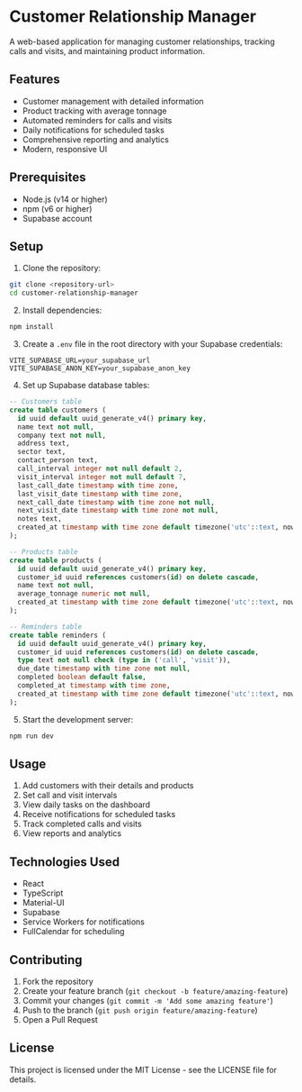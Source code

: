 # Customer Relationship Manager

A web-based application for managing customer relationships, tracking calls and visits, and maintaining product information.

## Features

- Customer management with detailed information
- Product tracking with average tonnage
- Automated reminders for calls and visits
- Daily notifications for scheduled tasks
- Comprehensive reporting and analytics
- Modern, responsive UI

## Prerequisites

- Node.js (v14 or higher)
- npm (v6 or higher)
- Supabase account

## Setup

1. Clone the repository:
```bash
git clone <repository-url>
cd customer-relationship-manager
```

2. Install dependencies:
```bash
npm install
```

3. Create a `.env` file in the root directory with your Supabase credentials:
```
VITE_SUPABASE_URL=your_supabase_url
VITE_SUPABASE_ANON_KEY=your_supabase_anon_key
```

4. Set up Supabase database tables:

```sql
-- Customers table
create table customers (
  id uuid default uuid_generate_v4() primary key,
  name text not null,
  company text not null,
  address text,
  sector text,
  contact_person text,
  call_interval integer not null default 2,
  visit_interval integer not null default 7,
  last_call_date timestamp with time zone,
  last_visit_date timestamp with time zone,
  next_call_date timestamp with time zone not null,
  next_visit_date timestamp with time zone not null,
  notes text,
  created_at timestamp with time zone default timezone('utc'::text, now()) not null
);

-- Products table
create table products (
  id uuid default uuid_generate_v4() primary key,
  customer_id uuid references customers(id) on delete cascade,
  name text not null,
  average_tonnage numeric not null,
  created_at timestamp with time zone default timezone('utc'::text, now()) not null
);

-- Reminders table
create table reminders (
  id uuid default uuid_generate_v4() primary key,
  customer_id uuid references customers(id) on delete cascade,
  type text not null check (type in ('call', 'visit')),
  due_date timestamp with time zone not null,
  completed boolean default false,
  completed_at timestamp with time zone,
  created_at timestamp with time zone default timezone('utc'::text, now()) not null
);
```

5. Start the development server:
```bash
npm run dev
```

## Usage

1. Add customers with their details and products
2. Set call and visit intervals
3. View daily tasks on the dashboard
4. Receive notifications for scheduled tasks
5. Track completed calls and visits
6. View reports and analytics

## Technologies Used

- React
- TypeScript
- Material-UI
- Supabase
- Service Workers for notifications
- FullCalendar for scheduling

## Contributing

1. Fork the repository
2. Create your feature branch (`git checkout -b feature/amazing-feature`)
3. Commit your changes (`git commit -m 'Add some amazing feature'`)
4. Push to the branch (`git push origin feature/amazing-feature`)
5. Open a Pull Request

## License

This project is licensed under the MIT License - see the LICENSE file for details.
